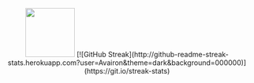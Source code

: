 <div id="header" align="center">
  <img src="https://media.giphy.com/media/M9gbBd9nbDrOTu1Mqx/giphy.gif" width="100"/>
  [![GitHub Streak](http://github-readme-streak-stats.herokuapp.com?user=Avairon&theme=dark&background=000000)](https://git.io/streak-stats)
</div>


